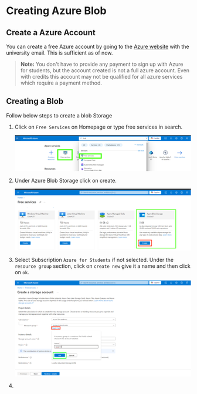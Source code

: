 # Creating Azure Blob

## Create a Azure Account

You can create a free Azure account by going to the [Azure website](https://azure.microsoft.com/en-us/free/students) with the university email. This is sufficient as of now.
> **Note:** You don't have to provide any payment to sign up with Azure for students, but the account created is not a full azure account. Even with credits this account may not be qualified for all azure services which require a payment method. 

## Creating a Blob

Follow below steps to create a blob Storage

1. Click on `Free Services` on Homepage or type free services in search.

    ![](./images/free-services.png)

2. Under Azure Blob Storage click on create.

    ![](./images/Azure%20Blob%20storage.png)

3. Select Subscription `Azure for Students` if not selected. Under the `resource group` section, click on `create new` give it a name and then click on `ok`.

    ![](./images/create-resource-group.png)

4. 